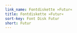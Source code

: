 ```yaml
---
link_name: Fontdiskette »Futur«
title: Fontdiskette »Futur«
sort-key: Font Disk Futur
short: Futur
---
```

